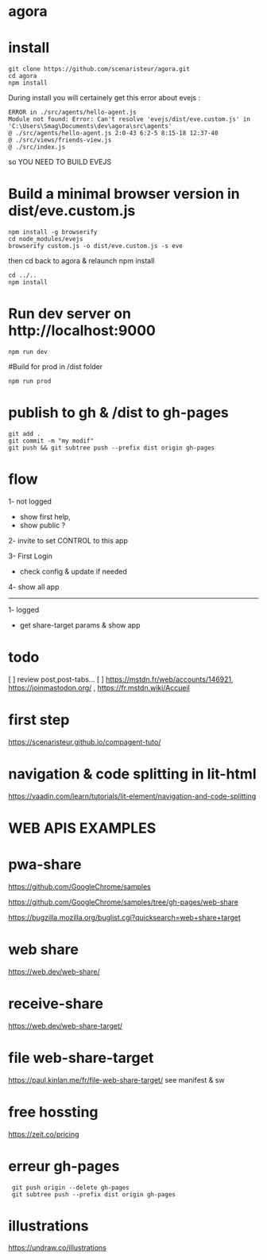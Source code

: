 # agora

# install
```
git clone https://github.com/scenaristeur/agora.git
cd agora
npm install

```


During install you will certainely get this error about evejs :
```
ERROR in ./src/agents/hello-agent.js
Module not found: Error: Can't resolve 'evejs/dist/eve.custom.js' in 'C:\Users\Smag\Documents\dev\agora\src\agents'
@ ./src/agents/hello-agent.js 2:0-43 6:2-5 8:15-18 12:37-40
@ ./src/views/friends-view.js
@ ./src/index.js
```
so YOU NEED TO BUILD EVEJS

# Build a minimal browser version in dist/eve.custom.js
```
npm install -g browserify
cd node_modules/evejs
browserify custom.js -o dist/eve.custom.js -s eve
```

then cd back to agora & relaunch npm install
```
cd ../..
npm install
```

# Run dev server on http://localhost:9000
```
npm run dev
```

#Build for prod in /dist folder
```
npm run prod
```

# publish to gh & /dist to gh-pages
```
git add .
git commit -m "my modif"
git push && git subtree push --prefix dist origin gh-pages
```


# flow
1- not logged
* show first help,
* show public ?

2- invite to set CONTROL to this app

3- First Login
* check config & update if needed

4- show all app

--------------
1- logged
* get share-target params & show app


# todo
[ ]  review post,post-tabs...
[ ] https://mstdn.fr/web/accounts/146921, https://joinmastodon.org/ , https://fr.mstdn.wiki/Accueil


# first step
https://scenaristeur.github.io/compagent-tuto/


# navigation & code splitting in lit-html
https://vaadin.com/learn/tutorials/lit-element/navigation-and-code-splitting

# WEB APIS EXAMPLES
# pwa-share
https://github.com/GoogleChrome/samples

https://github.com/GoogleChrome/samples/tree/gh-pages/web-share

https://bugzilla.mozilla.org/buglist.cgi?quicksearch=web+share+target

# web share
https://web.dev/web-share/

# receive-share
https://web.dev/web-share-target/

# file web-share-target
https://paul.kinlan.me/fr/file-web-share-target/
see manifest & sw

# free hossting
https://zeit.co/pricing

# erreur gh-pages

```
 git push origin --delete gh-pages
 git subtree push --prefix dist origin gh-pages
```
# illustrations
https://undraw.co/illustrations
